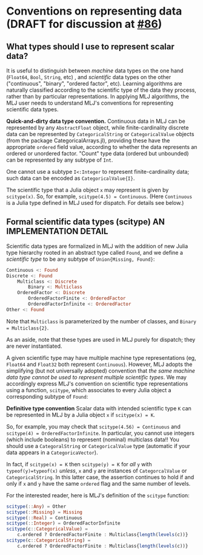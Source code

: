 # Conventions on representing data (DRAFT for discussion at [#86](https://github.com/alan-turing-institute/MLJ.jl/issues/86))

## What types should I use to represent scalar data?

It is useful to distinguish between *machine* data types on the one
hand (`Float64`, `Bool`, `String`, etc) , and *scientific* data types
on the other ("continuous", "binary", "ordered factor", etc). Learning
algorithms are naturally classified according to the scientific type
of the data they process, rather than by particular
representations. In applying MLJ algorithms, the MLJ user needs to
understand MLJ's conventions for representing scientific data types.

**Quick-and-dirty data type convention.** Continuous data in MLJ can
be represented by any `AbstractFloat` object, while finite-cardinality
discrete data can be represented by `CategoricalString` or
`CategoricalValue` objects (from the package CategoricalArrays.jl),
providing these have the appropriate `ordered` field value, according
to whether the data represents an ordered or unordered factor. "Count"
type data (ordered but unbounded) can be represented by any subtype of
`Int`. 

One cannot use a subtype `I<:Integer` to represent finite-cardinality
data; such data can be encoded as `CategoricalValue{I}`.

The scientific type that a Julia object `x` may represent is given by
`scitype(x)`. So, for example, `scitype(4.5) = Continuous`. (Here
`Continuous` is a Julia type defined in MLJ used for dispatch. For
details see below.)


## Formal scientific data types (scitype) AN IMPLEMENTATION DETAIL

Scientific data types are formalized in MLJ with the addition of new
Julia type hierarchy rooted in an abstract type called `Found`, and we define
a *scientific type* to be any subtype of `Union{Missing, Found}`:

````julia
Continuous <: Found 
Discrete <: Found
	Multiclass <: Discrete
	    Binary <: Multiclass
    OrderedFactor <: Discrete
	    OrderedFactorFinite <: OrderedFactor 
	    OrderedFactorInfinite <: OrderedFactor
Other <: Found
````

Note that `Multiclass` is parameterized by the number of classes, and
`Binary = Multiclass{2}`. 

As an aside, note that these types are used in MLJ purely for
dispatch; they are never instantiated. 

A given scientific type may have multiple machine type representations
(eg, `Float64` and `Float32` both represent `Continuous`). However,
MLJ adopts the simplifying (but not universally adopted) convention
that *the same machine data type cannot be used to represent multiple
scientific types*. We may accordingly express MLJ's convention on
scientific type representations using a function, `scitype`, which
associates to every Julia object a corresponding subtype of `Found`:

**Definitive type convention** Scalar data with intended scientific
type `K` can be represented in MLJ by a Julia object `x` if
`scitype(x) = K`.

So, for example, you may check that `scitype(4.56) = Continuous` and
`scitype(4) = OrderedFactorInfinite`. In particular, you cannot use
integers (which include booleans) to represent (nominal) multiclass
data!! You should use a `CategoralString` or `CategoricalValue` type
(automatic if your data appears in a `CategoricaVector`).

In fact, if `scitype(x) = K` then `scitype(y) = K` for *all* `y` with
`typeof(y)=typeof(x)` *unless*, `x` and `y` are instances of
`CategorcalValue` or `CategoricalString`. In this latter case, the
assertion continues to hold if and only if `x` and `y` have the same
`ordered` flag and the same number of levels.

For the interested reader, here is MLJ's definition of the `scitype` function:

````julia
scitype(::Any) = Other
scitype(::Missing) = Missing
scitype(::Real) = Continuous
scitype(::Integer) = OrderedFactorInfinite
scitype(c::CategoricalValue) =
    c.ordered ? OrderedFactorFinite : Multiclass{length(levels(c))}
scitype(c::CategoricalString) =
    c.ordered ? OrderedFactorFinite : Multiclass{length(levels(c))}

````




